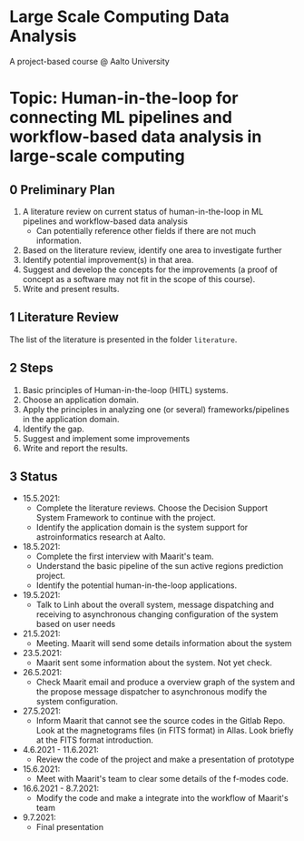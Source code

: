 # Large Scale Computing Data Analysis
A project-based course @ Aalto University

# Topic: Human-in-the-loop for connecting ML pipelines and workflow-based data analysis in large-scale computing

## 0 Preliminary Plan
1. A literature review on current status of human-in-the-loop in ML pipelines and workflow-based data analysis
   * Can potentially reference other fields if there are not much information.
3. Based on the literature review, identify one area to investigate further
4. Identify potential improvement(s) in that area.
5. Suggest and develop the concepts for the improvements (a proof of concept as a software may not fit in the scope of this course).
6. Write and present results.

## 1 Literature Review
The list of the literature is presented in the folder `literature`.

## 2 Steps
1. Basic principles of Human-in-the-loop (HITL) systems.
2. Choose an application domain.
3. Apply the principles in analyzing one (or several) frameworks/pipelines in the application domain.
4. Identify the gap.
5. Suggest and implement some improvements
6. Write and report the results.

## 3 Status
- 15.5.2021:
	- Complete the literature reviews. Choose the Decision Support System Framework to continue with the project.
	- Identify the application domain is the system support for astroinformatics research at Aalto.
- 18.5.2021:
	- Complete the first interview with Maarit's team.
	- Understand the basic pipeline of the sun active regions prediction project.
	- Identify the potential human-in-the-loop applications.
- 19.5.2021:
	- Talk to Linh about the overall system, message dispatching and receiving to asynchronous changing configuration of the system based on user needs
- 21.5.2021:
	- Meeting. Maarit will send some details information about the system
- 23.5.2021:
	- Maarit sent some information about the system. Not yet check.
- 26.5.2021:
	- Check Maarit email and produce a overview graph of the system and the propose message dispatcher to asynchronous modify the system configuration.
- 27.5.2021:
	- Inform Maarit that cannot see the source codes in the Gitlab Repo. Look at the magnetograms files (in FITS format) in Allas. Look briefly at the FITS format introduction.
- 4.6.2021 - 11.6.2021:
	- Review the code of the project and make a presentation of prototype
- 15.6.2021:
	- Meet with Maarit's team to clear some details of the f-modes code.
- 16.6.2021 - 8.7.2021:
	- Modify the code and make a integrate into the workflow of Maarit's team
- 9.7.2021:
	- Final presentation